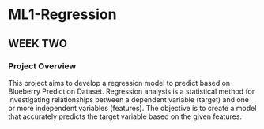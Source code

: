 # ML1-Regression

## WEEK TWO
### Project Overview
This project aims to develop a regression model to predict based on Blueberry Prediction Dataset. Regression analysis is a statistical method for investigating relationships between a dependent variable (target) and one or more independent variables (features). The objective is to create a model that accurately predicts the target variable based on the given features.
